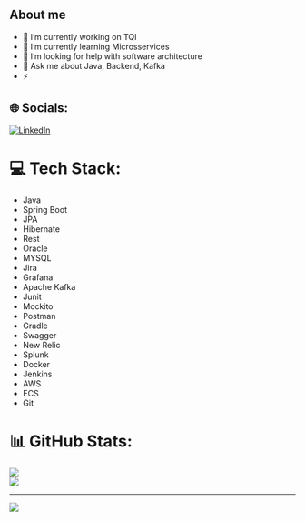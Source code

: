## About me
- 🔭 I’m currently working on TQI
- 🌱 I’m currently learning Microsservices
- 🤔 I’m looking for help with software architecture
- 💬 Ask me about Java, Backend, Kafka
- ⚡

## 🌐 Socials:
[![LinkedIn](https://img.shields.io/badge/LinkedIn-%230077B5.svg?logo=linkedin&logoColor=white)](https://www.linkedin.com/in/est%C3%AAv%C3%A3o-filipe-cardoso-da-silva-149368161/) 

# 💻 Tech Stack:
  * Java 
  * Spring Boot 
  * JPA 
  * Hibernate
  * Rest 
  * Oracle
  * MYSQL
  * Jira
  * Grafana 
  * Apache Kafka
  * Junit 
  * Mockito
  * Postman
  * Gradle
  * Swagger
  * New Relic
  * Splunk
  * Docker
  * Jenkins
  * AWS
  * ECS
  * Git

# 📊 GitHub Stats:
![](https://github-readme-stats.vercel.app/api?username=EstevaoFCardoso&theme=dark&hide_border=false&include_all_commits=true&count_private=false)<br/>
![](https://github-readme-stats.vercel.app/api/top-langs/?username=EstevaoFCardoso&theme=dark&hide_border=false&include_all_commits=true&count_private=false&layout=compact)

---
[![](https://visitcount.itsvg.in/api?id=EstevaoFCardoso&icon=0&color=0)](https://visitcount.itsvg.in)

<!-- Proudly created with GPRM ( https://gprm.itsvg.in ) -->
